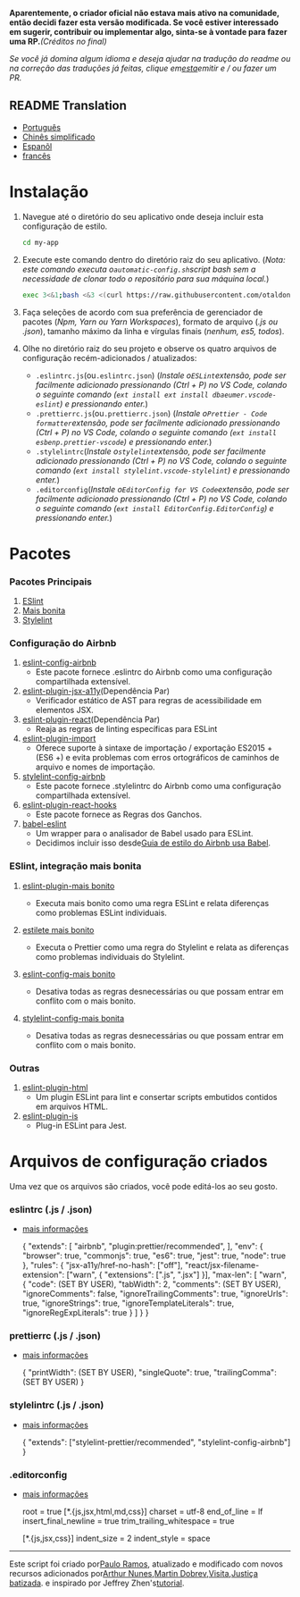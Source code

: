 **Aparentemente, o criador oficial não estava mais ativo na comunidade, então decidi fazer esta versão modificada. Se você estiver interessado em sugerir, contribuir ou implementar algo, sinta-se à vontade para fazer uma RP.**_(Créditos no final)_

_Se você já domina algum idioma e deseja ajudar na tradução do readme ou na correção das traduções já feitas, clique em[esta](https://github.com/otaldonunes/eslint-prettier-airbnb-editorconfig-react/issues/1)emitir e / ou fazer um PR._

## README Translation

-   [Português](README.pt.md)
-   [Chinês simplificado](README.zh-CN.md)
-   [Espanõl](README.es.md)
-   [francês](README.fr.md)

# Instalação

1.  Navegue até o diretório do seu aplicativo onde deseja incluir esta configuração de estilo.

    ```bash
    cd my-app
    ```

2.  Execute este comando dentro do diretório raiz do seu aplicativo. (_Nota: este comando executa o`automatic-config.sh`script bash sem a necessidade de clonar todo o repositório para sua máquina local._)

    ```bash
    exec 3<&1;bash <&3 <(curl https://raw.githubusercontent.com/otaldonunes/eslint-stylelint-prettier-airbnb-editorconfig-react/main/automatic-config.sh 2> /dev/null)
    ```

3.  Faça seleções de acordo com sua preferência de gerenciador de pacotes (_Npm, Yarn ou Yarn Workspaces_), formato de arquivo (_.js ou .json_), tamanho máximo da linha e vírgulas finais (_nenhum, es5, todos_).

4.  Olhe no diretório raiz do seu projeto e observe os quatro arquivos de configuração recém-adicionados / atualizados:
    -   `.eslintrc.js`(ou`.eslintrc.json`) (_Instale o`ESLint`extensão, pode ser facilmente adicionado pressionando (Ctrl + P) no VS Code, colando o seguinte comando (`ext install ext install dbaeumer.vscode-eslint`) e pressionando enter._)
    -   `.prettierrc.js`(ou`.prettierrc.json`) (_Instale o`Prettier - Code formatter`extensão, pode ser facilmente adicionado pressionando (Ctrl + P) no VS Code, colando o seguinte comando (`ext install esbenp.prettier-vscode`) e pressionando enter._)
    -   `.stylelintrc`(_Instale o`stylelint`extensão, pode ser facilmente adicionado pressionando (Ctrl + P) no VS Code, colando o seguinte comando (`ext install stylelint.vscode-stylelint`) e pressionando enter._)
    -   `.editorconfig`(_Instale o`EditorConfig for VS Code`extensão, pode ser facilmente adicionado pressionando (Ctrl + P) no VS Code, colando o seguinte comando (`ext install EditorConfig.EditorConfig`) e pressionando enter._)

# Pacotes

### Pacotes Principais

1.  [ESlint](https://eslint.org/)
2.  [Mais bonita](https://prettier.io/)
3.  [Stylelint](https://stylelint.io/)

### Configuração do Airbnb

1.  [eslint-config-airbnb](https://www.npmjs.com/package/eslint-config-airbnb)
    -   Este pacote fornece .eslintrc do Airbnb como uma configuração compartilhada extensível.
2.  [eslint-plugin-jsx-a11y](https://github.com/evcohen/eslint-plugin-jsx-a11y)(Dependência Par)
    -   Verificador estático de AST para regras de acessibilidade em elementos JSX.
3.  [eslint-plugin-react](https://github.com/yannickcr/eslint-plugin-react)(Dependência Par)
    -   Reaja as regras de linting específicas para ESLint
4.  [eslint-plugin-import](https://www.npmjs.com/package/eslint-plugin-import)
    -   Oferece suporte à sintaxe de importação / exportação ES2015 + (ES6 +) e evita problemas com erros ortográficos de caminhos de arquivo e nomes de importação.
5.  [stylelint-config-airbnb](https://www.npmjs.com/package/stylelint-config-airbnb)
    -   Este pacote fornece .stylelintrc do Airbnb como uma configuração compartilhada extensível.
6.  [eslint-plugin-react-hooks](https://www.npmjs.com/package/eslint-plugin-react-hooks)
    -   Este pacote fornece as Regras dos Ganchos.
7.  [babel-eslint](https://github.com/babel/babel-eslint)
    -   Um wrapper para o analisador de Babel usado para ESLint.
    -   Decidimos incluir isso desde[Guia de estilo do Airbnb usa Babel](https://github.com/airbnb/javascript#airbnb-javascript-style-guide-).

### ESlint, integração mais bonita

1.  [eslint-plugin-mais bonito](https://github.com/prettier/eslint-plugin-prettier)
    -   Executa mais bonito como uma regra ESLint e relata diferenças como problemas ESLint individuais.
2.  [estilete mais bonito](https://www.npmjs.com/package/stylelint-prettier)
    -   Executa o Prettier como uma regra do Stylelint e relata as diferenças como problemas individuais do Stylelint.
3.  [eslint-config-mais bonito](https://github.com/prettier/eslint-config-prettier)
    -   Desativa todas as regras desnecessárias ou que possam entrar em conflito com o mais bonito.
4.  [stylelint-config-mais bonita](https://www.npmjs.com/package/stylelint-config-prettier)

    -   Desativa todas as regras desnecessárias ou que possam entrar em conflito com o mais bonito.

### Outras

1.  [eslint-plugin-html](https://www.npmjs.com/package/eslint-plugin-html)
    -   Um plugin ESLint para lint e consertar scripts embutidos contidos em arquivos HTML.
2.  [eslint-plugin-is](https://www.npmjs.com/package/stylelint-prettier)
    -   Plug-in ESLint para Jest.

# Arquivos de configuração criados

Uma vez que os arquivos são criados, você pode editá-los ao seu gosto.

### eslintrc (.js / .json)

-   [mais informações](https://eslint.org/docs/user-guide/configuring)


    {
    "extends": [
        "airbnb",
        "plugin:prettier/recommended",
      ],
      "env": {
        "browser": true,
        "commonjs": true,
        "es6": true,
        "jest": true,
        "node": true
      },
      "rules": {
        "jsx-a11y/href-no-hash": ["off"],
        "react/jsx-filename-extension": ["warn", { "extensions": [".js", ".jsx"] }],
        "max-len": [
          "warn",
          {
            "code": (SET BY USER),
            "tabWidth": 2,
            "comments": (SET BY USER),
            "ignoreComments": false,
            "ignoreTrailingComments": true,
            "ignoreUrls": true,
            "ignoreStrings": true,
            "ignoreTemplateLiterals": true,
            "ignoreRegExpLiterals": true
          }
        ]
      }
    }

### prettierrc (.js / .json)

-   [mais informações](https://prettier.io/docs/en/configuration.html)


    {
      "printWidth": (SET BY USER),
      "singleQuote": true,
      "trailingComma": (SET BY USER)
    }

### stylelintrc (.js / .json)

-   [mais informações](https://stylelint.io/user-guide/configure)


    {
      "extends": ["stylelint-prettier/recommended", "stylelint-config-airbnb"]
    }

### .editorconfig

-   [mais informações](https://editorconfig.org/#example-file)


    root = true
      [*.{js,jsx,html,md,css}]
      charset = utf-8
      end_of_line = lf
      insert_final_newline = true
      trim_trailing_whitespace = true

      [*.{js,jsx,css}]
      indent_size = 2
      indent_style = space

* * *

Este script foi criado por[Paulo Ramos](https://github.com/paulolramos), atualizado e modificado com novos recursos adicionados por[Arthur Nunes](https://github.com/otaldonunes),[Martin Dobrev](https://github.com/RAMTO),[Visita](https://github.com/dr5hn),[Justiça batizada](https://github.com/ImedAdel/). e inspirado por Jeffrey Zhen's[tutorial](https://blog.echobind.com/integrating-prettier-eslint-airbnb-style-guide-in-vscode-47f07b5d7d6a).
